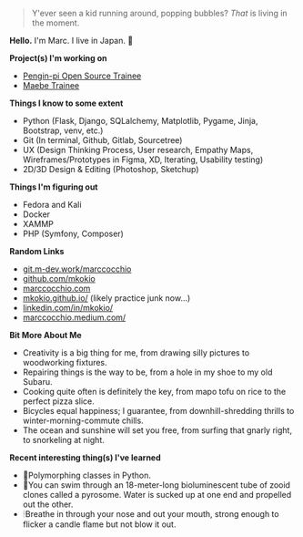 >Y'ever seen a kid running around, popping bubbles? _That_ is living in the moment.

__Hello.__ I'm Marc. I live in Japan. 🍣

__Project(s) I'm working on__
 - [Pengin-pi Open Source Trainee](https://github.com/Pengin-Open-Source/pengin-pi)
 - [Maebe Trainee](https://maebe.jp/)

__Things I know to some extent__
 - Python (Flask, Django, SQLalchemy, Matplotlib, Pygame, Jinja, Bootstrap, venv, etc.)
 - Git (In terminal, Github, Gitlab, Sourcetree)
 - UX (Design Thinking Process, User research, Empathy Maps, Wireframes/Prototypes in Figma, XD, Iterating, Usability testing)
 - 2D/3D Design & Editing (Photoshop, Sketchup)
 
__Things I'm figuring out__
 - Fedora and Kali
 - Docker
 - XAMMP
 - PHP (Symfony, Composer)

__Random Links__
 - [git.m-dev.work/marccocchio](http://git.m-dev.work/marccocchio)
 - [github.com/mkokio](https://github.com/mkokio)
 - [marccocchio.com](https://www.marccocchio.com)
 - [mkokio.github.io/](https://mkokio.github.io/) (likely practice junk now...)
 - [linkedin.com/in/mkokio/](https://www.linkedin.com/in/mkokio/)
 - [marccocchio.medium.com/](https://marccocchio.medium.com/)

__Bit More About Me__
 - Creativity is a big thing for me, from drawing silly pictures to woodworking fixtures.
 - Repairing things is the way to be, from a hole in my shoe to my old Subaru.
 - Cooking quite often is definitely the key, from mapo tofu on rice to the perfect pizza slice.
 - Bicycles equal happiness; I guarantee, from downhill-shredding thrills to winter-morning-commute chills.
 - The ocean and sunshine will set you free, from surfing that gnarly right, to snorkeling at night. 

__Recent interesting thing(s) I've learned__
 - 🐍Polymorphing classes in Python.
 - 🤿You can swim through an 18-meter-long bioluminescent tube of zooid clones called a pyrosome. Water is sucked up at one end and propelled out the other.
 - 🕯Breathe in through your nose and out your mouth, strong enough to flicker a candle flame but not blow it out.

